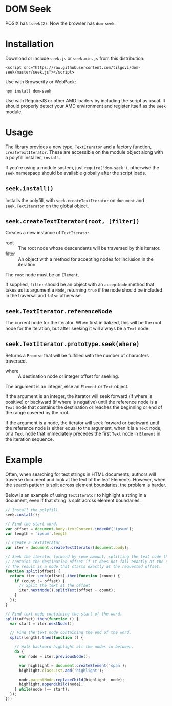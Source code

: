 DOM Seek
========

POSIX has `lseek(2)`. Now the browser has `dom-seek`.


Installation
============

Download or include `seek.js` or `seek.min.js` from this distribution:

    <script src="https://raw.githubusercontent.com/tilgovi/dom-seek/master/seek.js"></script>

Use with Browserify or WebPack:

    npm install dom-seek

Use with RequireJS or other AMD loaders by including the script as usual. It
should properly detect your AMD environment and register itself as the `seek`
module.

Usage
=====

The library provides a new type, `TextIterator` and a factory function,
`createTextIterator`. These are accessible on the module object along with
a polyfill installer, `install`.

If you're using a module system, just `require('dom-seek')`, otherwise the
`seek` namespace should be available globally after the script loads.

## `seek.install()`

Installs the polyfill, with `seek.createTextIterator` on `document`
and `seek.TextIterator` on the global object.

## `seek.createTextIterator(root, [filter])`

Creates a new instance of `TextIterator`.

<dl>
<dt>
root
</dt>

<dd>
The root node whose descendants will be traversed by this iterator.
</dd>

<dt>
filter
</dt>

<dd>
An object with a method for accepting nodes for inclusion in the iteration.
</dd>
</dl>

The `root` node must be an `Element`.

If supplied, `filter` should be an object with an `acceptNode` method
that takes as its argument a `Node`, returning `true` if the node should
be included in the traversal and `false` otherwise.

## `seek.TextIterator.referenceNode`

The current node for the iterator. When first initialized, this will
be the root node for the iteration, but after seeking it will always
be a `Text` node.

## `seek.TextIterator.prototype.seek(where)`

Returns a `Promise` that will be fulfilled with the number of characters
traversed.

<dl>
<dt>
where
</dt>

<dd>
A destination node or integer offset for seeking.
</dd>
</dl>

The argument is an integer, else an `Element` or `Text` object.

If the argument is an integer, the iterator will seek forward (if
where is positive) or backward (if where is negative) until the
reference node is a `Text` node that contains the destination or
reaches the beginning or end of the range covered by the root.

If the argument is a node, the iterator will seek forward or backward
until the reference node is either equal to the argument, when it is a
`Text` node, or a `Text` node that immediately precedes the first
`Text` node in `Element` in the iteration sequence.

Example
=======

Often, when searching for text strings in HTML documents, authors will traverse
document and look at the text of the leaf Elements. However, when the search
pattern is split across element boundaries, the problem is harder.

Below is an example of using `TextIterator` to highlight a string in a document,
even if that string is split across element boundaries.

```javascript
// Install the polyfill.
seek.install();

// Find the start word.
var offset = document.body.textContent.indexOf('ipsum');
var length = 'ipsum'.length

// Create a TextIterator.
var iter = document.createTextIterator(document.body);

// Seek the iterator forward by some amount, splitting the text node that
// contains the destination offset if it does not fall exactly at the offset.
// The result is a node that starts exactly at the requested offset.
function split(offset) {
  return iter.seek(offset).then(function (count) {
    if (count != offset) {
      // Split the text at the offset
      iter.nextNode().splitText(offset - count);
    }
  });
}

// Find text node containing the start of the word.
split(offset).then(function () {
  var start = iter.nextNode();

  // Find the text node containing the end of the word.
  split(length).then(function () {

    // Walk backward highlight all the nodes in between.
    do {
      var node = iter.previousNode();

      var highlight = document.createElement('span');
      highlight.classList.add('highlight');

      node.parentNode.replaceChild(highlight, node);
      highlight.appendChild(node);
    } while(node !== start);
  });
});
```
